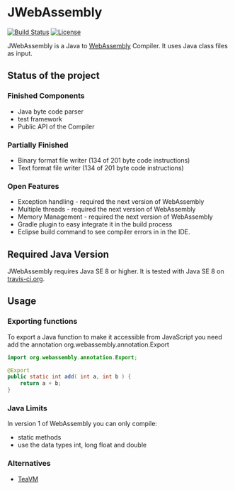 JWebAssembly
======

[![Build Status](https://travis-ci.org/i-net-software/JWebAssembly.svg)](https://travis-ci.org/i-net-software/JWebAssembly)
[![License](https://img.shields.io/github/license/i-net-software/jwebassembly.svg)](https://github.com/i-net-software/jwebassembly/blob/master/LICENSE.txt)

JWebAssembly is a Java to [WebAssembly](http://webassembly.org/) Compiler. It uses Java class files as input.

Status of the project
----

### Finished Components
* Java byte code parser
* test framework
* Public API of the Compiler

### Partially Finished
* Binary format file writer (134 of 201 byte code instructions)
* Text format file writer (134 of 201 byte code instructions)

### Open Features
* Exception handling - required the next version of WebAssembly
* Multiple threads - required the next version of WebAssembly
* Memory Management - required the next version of WebAssembly
* Gradle plugin to easy integrate it in the build process
* Eclipse build command to see compiler errors in in the IDE. 

Required Java Version
----
JWebAssembly requires Java SE 8 or higher. It is tested with Java SE 8 on [travis-ci.org](https://travis-ci.org/i-net-software/jwebassembly).

## Usage

### Exporting functions
To export a Java function to make it accessible from JavaScript you need add the annotation org.webassembly.annotation.Export

```java
import org.webassembly.annotation.Export;

@Export
public static int add( int a, int b ) {
    return a + b;
}
```

### Java Limits
In version 1 of WebAssembly you can only compile:
* static methods
* use the data types int, long float and double

### Alternatives
* [TeaVM](https://github.com/konsoletyper/teavm)
